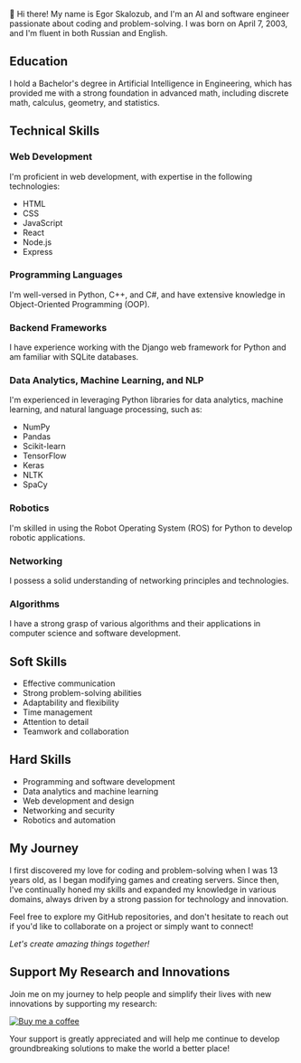  👋 Hi there! My name is Egor Skalozub, and I'm an AI and software engineer passionate about coding and problem-solving. I was born on April 7, 2003, and I'm fluent in both Russian and English.

## Education

I hold a Bachelor's degree in Artificial Intelligence in Engineering, which has provided me with a strong foundation in advanced math, including discrete math, calculus, geometry, and statistics.

## Technical Skills

### Web Development

I'm proficient in web development, with expertise in the following technologies:

* HTML
* CSS
* JavaScript
* React
* Node.js
* Express

### Programming Languages

I'm well-versed in Python, C++, and C#, and have extensive knowledge in Object-Oriented Programming (OOP).

### Backend Frameworks

I have experience working with the Django web framework for Python and am familiar with SQLite databases.

### Data Analytics, Machine Learning, and NLP

I'm experienced in leveraging Python libraries for data analytics, machine learning, and natural language processing, such as:

* NumPy
* Pandas
* Scikit-learn
* TensorFlow
* Keras
* NLTK
* SpaCy

### Robotics

I'm skilled in using the Robot Operating System (ROS) for Python to develop robotic applications.

### Networking

I possess a solid understanding of networking principles and technologies.

### Algorithms

I have a strong grasp of various algorithms and their applications in computer science and software development.

## Soft Skills

* Effective communication
* Strong problem-solving abilities
* Adaptability and flexibility
* Time management
* Attention to detail
* Teamwork and collaboration

## Hard Skills

* Programming and software development
* Data analytics and machine learning
* Web development and design
* Networking and security
* Robotics and automation

## My Journey

I first discovered my love for coding and problem-solving when I was 13 years old, as I began modifying games and creating servers. Since then, I've continually honed my skills and expanded my knowledge in various domains, always driven by a strong passion for technology and innovation.


Feel free to explore my GitHub repositories, and don't hesitate to reach out if you'd like to collaborate on a project or simply want to connect!

*Let's create amazing things together!*

## Support My Research and Innovations

Join me on my journey to help people and simplify their lives with new innovations by supporting my research:

[![Buy me a coffee](https://cdn.buymeacoffee.com/buttons/default-orange.png)](https://www.buymeacoffee.com/texxxnikkk)

Your support is greatly appreciated and will help me continue to develop groundbreaking solutions to make the world a better place!
